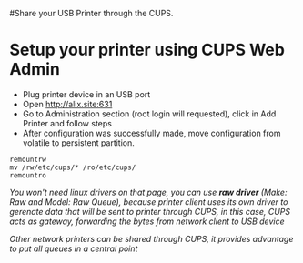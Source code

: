 #Share your USB Printer through the CUPS.

# Setup your printer using CUPS Web Admin #

  * Plug printer device in an USB port
  * Open http://alix.site:631
  * Go to Administration section (root login will requested), click in Add Printer and follow steps
  * After configuration was successfully made, move configuration from volatile to persistent partition.

```
remountrw
mv /rw/etc/cups/* /ro/etc/cups/
remountro
```

_You won't need linux drivers on that page, you can use **raw driver** (Make: Raw and Model: Raw Queue), because printer client uses its own driver to gerenate data that will be sent to printer through CUPS, in this case, CUPS acts as gateway, forwarding the bytes from network client to USB device_

_Other network printers can be shared through CUPS, it provides advantage to put all queues in a central point_